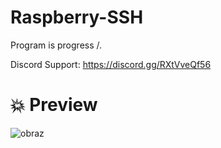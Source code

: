 # Raspberry-SSH
Program is progress /.

Discord Support: https://discord.gg/RXtVveQf56

# 💥 Preview
![obraz](https://user-images.githubusercontent.com/80784394/138772149-d3ed71bf-c469-477f-8f02-508eb89cf439.png)
